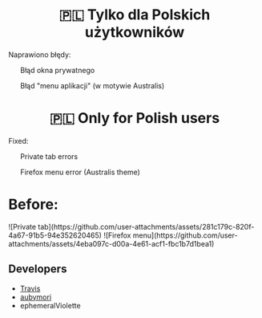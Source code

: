 <center>
<h1>🇵🇱 Tylko dla Polskich użytkowników</h1>
</center>
<P>Naprawiono błędy:</P>
  <ul>Błąd okna prywatnego</ul>
  <ul>Błąd "menu aplikacji" (w motywie Australis)</ul>
<p></p>
<center>
<h1>🇵🇱 Only for Polish users</h1>
</center>
<P>Fixed:</P>
  <ul>Private tab errors</ul>
  <ul>Firefox menu error (Australis theme)</ul>
<h1>Before:</h1>
![Private tab](https://github.com/user-attachments/assets/281c179c-820f-4a67-91b5-94e352620465)
![Firefox menu](https://github.com/user-attachments/assets/4eba097c-d00a-4e61-acf1-fbc1b7d1bea1)

## Developers
* [Travis](https://github.com/travy-patty/)
* [aubymori](https://github.com/aubymori) 
* ephemeralViolette
